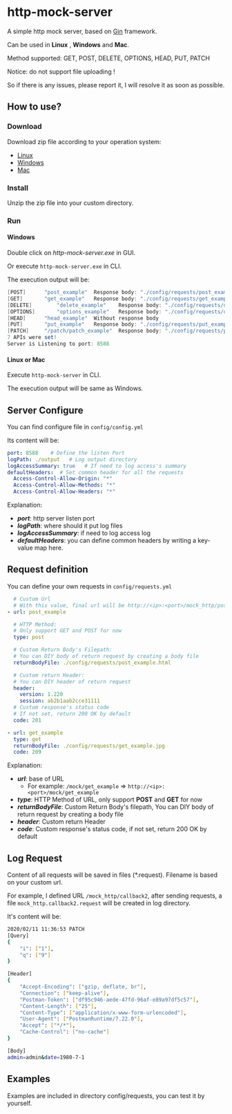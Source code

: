 # http-mock-server
 A simple http mock server, based on [Gin](https://github.com/gin-gonic/gin) framework.

Can be used in **Linux** , **Windows** and **Mac**.

Method supported: GET, POST, DELETE, OPTIONS, HEAD, PUT, PATCH

Notice: do not support file uploading !

So if there is any issues, please report it, I will resolve it as soon as possible.

## How to use?

### Download

Download zip file according to your operation system: 

- [Linux](https://github.com/hhhhappy/http-mock-server/releases/download/v0.0.2/http-mock-server-linux.zip)
- [Windows](https://github.com/hhhhappy/http-mock-server/releases/download/v0.0.2/http-mock-server-win.zip)
- [Mac](https://github.com/hhhhappy/http-mock-server/releases/download/v0.0.2/http-mock-server-mac.zip)

### Install

Unzip the zip file into your custom directory.

### Run

#### Windows

Double click on *http-mock-server.exe* in GUI.

Or execute `http-mock-server.exe` in CLI.

The execution output will be:

```powershell
[POST]		"post_example"	Response body: "./config/requests/post_example.html"
[GET]		"get_example"	Response body: "./config/requests/get_example.jpg"
[DELETE]		"delete_example"	Response body: "./config/requests/delete_example"
[OPTIONS]		"options_example"	Response body: "./config/requests/options_example"
[HEAD]		"head_example"	Without response body
[PUT]		"put_example"	Response body: "./config/requests/put_example"
[PATCH]		"/patch/patch_example"	Response body: "./config/requests/patch_example"
7 APIs were set!
Server is Listening to port: 8588
```

#### Linux or Mac

Execute `http-mock-server` in CLI.

The execution output will be same as Windows.


## Server Configure

You can find configure file in `config/config.yml`

Its content will be:

```yaml
port: 8588    # Define the listen Port
logPath: ./output   # Log output directory
logAccessSummary: true   # If need to log access's summary
defaultHeaders:  # Set common header for all the requests
  Access-Control-Allow-Origin: "*"
  Access-Control-Allow-Methods: "*"
  Access-Control-Allow-Headers: "*"
```

Explanation:

- ***port***: http server listen port
- ***logPath***: where should it put log files
- ***logAccessSummary***: if need to log access log
- ***defaultHeaders***: you can define common headers by writing a key-value map here.

## Request definition
You can define your own requests in `config/requests.yml`

````yaml
  # Custom Url
  # With this value, final url will be http://<ip>:<port>/mock_http/post_example
- url: post_example

  # HTTP Method:
  # Only support GET and POST for now
  type: post

  # Custom Return Body's Filepath:
  # You can DIY body of return request by creating a body file
  returnBodyFile: ./config/requests/post_example.html

  # Custom return Header:
  # You can DIY header of return request
  header:
    version: 1.220
    session: ab2b1aab2cce31111
  # Custom response's status code
  # If not set, return 200 OK by default
  code: 201

- url: get_example
  type: get
  returnBodyFile: ./config/requests/get_example.jpg
  code: 209
````
Explanation:
  - ***url***: base of URL
    - For example:  `/mock/get_example`  => `http://<ip>:<port>/mock/get_example`
  - ***type***: HTTP Method of URL, only support **POST** and **GET** for now
  - ***returnBodyFile***: Custom Return Body's filepath, You can DIY body of return request by creating a body file
  - ***header***: Custom return Header
  - ***code***: Custom response's status code, if not set, return 200 OK by default

## Log Request

Content of all requests will be saved in files (*.request). Filename is based on your custom url. 

For example, I defined URL `/mock_http/callback2`, after sending requests, a file `mock_http.callback2.request` will be created in log directory. 

It's content will be:

```bash
2020/02/11 11:36:53 PATCH
[Query] 
{
    "i": ["1"],
    "q": ["9"]
}

[Header]
{
    "Accept-Encoding": ["gzip, deflate, br"],
    "Connection": ["keep-alive"],
    "Postman-Token": ["df95c946-aede-47fd-96af-e89a97df5c57"],
    "Content-Length": ["25"],
    "Content-Type": ["application/x-www-form-urlencoded"],
    "User-Agent": ["PostmanRuntime/7.22.0"],
    "Accept": ["*/*"],
    "Cache-Control": ["no-cache"]
}

[Body]
admin=admin&date=1980-7-1
```

## Examples

Examples are included in directory config/requests, you can test it by yourself.
